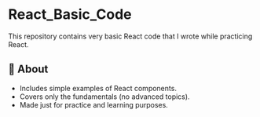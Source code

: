 # React_Basic_Code

This repository contains very basic React code that I wrote while practicing React.

## 📌 About
- Includes simple examples of React components.
- Covers only the fundamentals (no advanced topics).
- Made just for practice and learning purposes.

